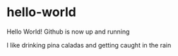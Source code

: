 # hello-world
Hello World!  Github is now up and running 

I like drinking pina caladas and getting caught in the rain
